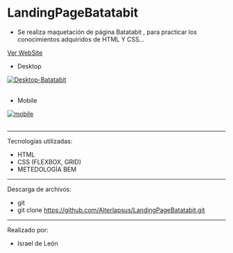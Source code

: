 # LandingPageBatatabit

- Se realiza maquetación de página Batatabit , para practicar los conocimientos adquiridos de HTML Y CSS...



<a href="https://batatabitalter.netlify.app/">Ver WebSite</a>

- Desktop

<a href="https://postimg.cc/hQq5f15R" target="_blank"><img src="https://i.postimg.cc/3Ny5fLjN/Desktop-Batatabit.png" alt="Desktop-Batatabit"/></a><br/><br/>


- Mobile

<a href="https://postimages.org/" target="_blank"><img src="https://i.postimg.cc/3r6H0T7v/mobile.png" alt="mobile"/></a><br/><br/>

---

Tecnologías utilizadas:

- HTML 
- CSS (FLEXBOX, GRID)
- METEDOLOGÍA BEM

---


Descarga de archivos: 

- git 
- git clone https://github.com/Alterlapsus/LandingPageBatatabit.git

---

Realizado por: 

- Israel de León 
